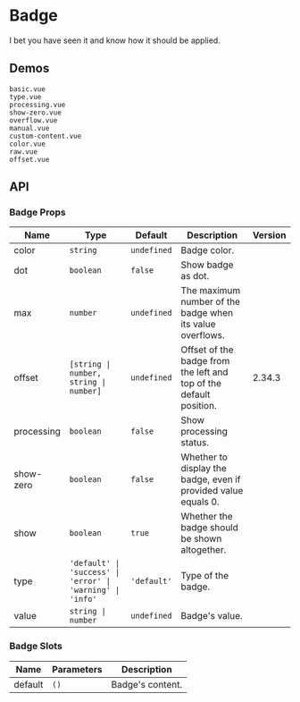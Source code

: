 # Badge

I bet you have seen it and know how it should be applied.

## Demos

```demo
basic.vue
type.vue
processing.vue
show-zero.vue
overflow.vue
manual.vue
custom-content.vue
color.vue
raw.vue
offset.vue
```

## API

### Badge Props

| Name | Type | Default | Description | Version |
| --- | --- | --- | --- | --- |
| color | `string` | `undefined` | Badge color. |  |
| dot | `boolean` | `false` | Show badge as dot. |  |
| max | `number` | `undefined` | The maximum number of the badge when its value overflows. |  |
| offset | `[string \| number, string \| number]` | `undefined` | Offset of the badge from the left and top of the default position. | 2.34.3 |
| processing | `boolean` | `false` | Show processing status. |  |
| show-zero | `boolean` | `false` | Whether to display the badge, even if provided value equals 0. |  |
| show | `boolean` | `true` | Whether the badge should be shown altogether. |  |
| type | `'default' \| 'success' \| 'error' \| 'warning' \| 'info'` | `'default'` | Type of the badge. |  |
| value | `string \| number` | `undefined` | Badge's value. |  |

### Badge Slots

| Name    | Parameters | Description      |
| ------- | ---------- | ---------------- |
| default | `()`       | Badge's content. |
